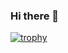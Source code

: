 ### Hi there 👋

<!--
![Anurag's GitHub stats](https://github-readme-stats.vercel.app/api?username=nicolapunzi&count_private=true&show_icons=true&theme=radical)

<!--**nicolapunzi/nicolapunzi** is a ✨ _special_ ✨ repository because its `README.md` (this file) appears on your GitHub profile.

Here are some ideas to get you started:

- 🔭 I’m currently working on ...
- 🌱 I’m currently learning ...
- 👯 I’m looking to collaborate on ...
- 🤔 I’m looking for help with ...
- 💬 Ask me about ...
- 📫 How to reach me: ...
- 😄 Pronouns: ...
- ⚡ Fun fact: ...
-->
[![trophy](https://github-profile-trophy.vercel.app/nicolapunzi=ryo-ma)](https://github.com/ryo-ma/github-profile-trophy)
